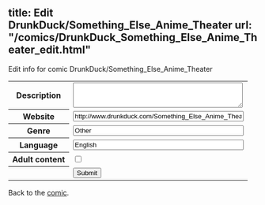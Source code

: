 title: Edit DrunkDuck/Something_Else_Anime_Theater
url: "/comics/DrunkDuck_Something_Else_Anime_Theater_edit.html"
---
Edit info for comic DrunkDuck/Something_Else_Anime_Theater

<form name="comic" action="http://gaepostmail.appspot.com/comic/" method="post">
<table class="comicinfo">
<tr>
<th>Description</th><td><textarea name="description" cols="40" rows="3"></textarea></td>
</tr>
<tr>
<th>Website</th><td><input type="text" name="url" value="http://www.drunkduck.com/Something_Else_Anime_Theater/" size="40"/></td>
</tr>
<tr>
<th>Genre</th><td><input type="text" name="genre" value="Other" size="40"/></td>
</tr>
<tr>
<th>Language</th><td><input type="text" name="language" value="English" size="40"/></td>
</tr>
<tr>
<th>Adult content</th><td><input type="checkbox" name="adult" value="adult" /></td>
</tr>
<tr>
<th></th><td>
<input type="hidden" name="comic" value="DrunkDuck_Something_Else_Anime_Theater" />
<input type="submit" name="submit" value="Submit" />
</td>
</tr>
</table>
</form>

Back to the [comic](DrunkDuck_Something_Else_Anime_Theater.html).
